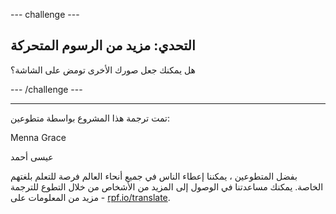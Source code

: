 --- challenge ---

## التحدي: مزيد من الرسوم المتحركة

هل يمكنك جعل صورك الأخرى تومض على الشاشة؟

--- /challenge ---


***
تمت ترجمة هذا المشروع بواسطة متطوعين:

Menna Grace

عيسى أحمد

بفضل المتطوعين ، يمكننا إعطاء الناس في جميع أنحاء العالم فرصة للتعلم بلغتهم الخاصة. يمكنك مساعدتنا في الوصول إلى المزيد من الأشخاص من خلال التطوع للترجمة - مزيد من المعلومات على [rpf.io/translate](https://rpf.io/translate).